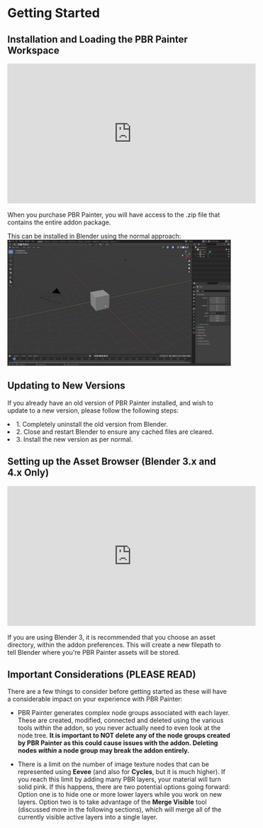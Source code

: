 # Getting Started

## Installation and Loading the PBR Painter Workspace

<p><iframe width="560" height="315" src="https://www.youtube.com/embed/mAGIwUKqm5E" title="YouTube video player" 
frameborder="0" allow="accelerometer; autoplay; clipboard-write; encrypted-media; gyroscope; picture-in-picture" allowfullscreen></iframe>
</p>

When you purchase PBR Painter, you will have access to the .zip file that contains the entire addon package. 

This can be installed in Blender using the normal approach:
![Screenshot](img/installation.gif)

## Updating to New Versions

If you already have an old version of PBR Painter installed, and wish to update to a new version, please follow the following steps:
<p><li> 1. Completely uninstall the old version from Blender. </li>
<li> 2. Close and restart Blender to ensure any cached files are cleared. </li>
<li> 3. Install the new version as per normal. </li></p>

## Setting up the Asset Browser (Blender 3.x and 4.x Only)
<p>
<iframe width="560" height="315" src="https://www.youtube.com/embed/cpHb4JseF_U" title="YouTube video player" 
frameborder="0" allow="accelerometer; autoplay; clipboard-write; encrypted-media; gyroscope; picture-in-picture" allowfullscreen></iframe>
</p>

If you are using Blender 3, it is recommended that you choose an asset directory, within the addon preferences. This will create a new filepath to tell Blender where
you're PBR Painter assets will be stored.

## Important Considerations (PLEASE READ)

There are a few things to consider before getting started as these will have a considerable impact on your experience with PBR Painter:

- PBR Painter generates complex node groups associated with each layer. These are created, modified, connected and deleted using the various
tools within the addon, so you never actually need to even look at the node tree. __It is important to NOT delete any of the node groups created
by PBR Painter as this could cause issues with the addon. Deleting nodes _within_ a node group may break the addon entirely.__

- There is a limit on the number of image texture nodes that can be represented using __Eevee__ (and also for __Cycles__, but it is much higher). If you reach this limit 
by adding many PBR layers, your material will turn solid pink. If this happens, there are two potential options going forward: Option one
is to hide one or more lower layers while you work on new layers. Option two is to take advantage of the __Merge Visible__ tool (discussed
more in the following sections), which will merge all of the currently visible active layers into a single layer.